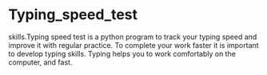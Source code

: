 # Typing_speed_test
skills.Typing speed test is a python program to track your typing speed and improve it with regular practice. To complete your work faster it is important to develop typing skills. Typing helps you to work comfortably on the computer, and fast.
